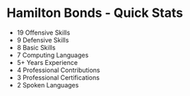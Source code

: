 # Hamilton Bonds - Quick Stats

- 19 Offensive Skills
- 9 Defensive Skills
- 8 Basic Skills
- 7 Computing Languages
- 5+ Years Experience
- 4 Professional Contributions
- 3 Professional Certifications
- 2 Spoken Languages
